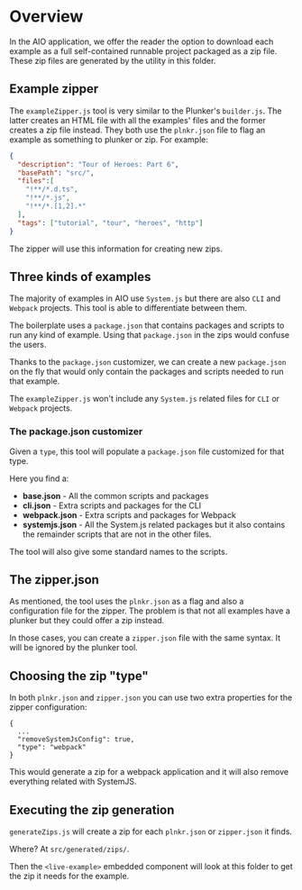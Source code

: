 # Overview

In the AIO application, we offer the reader the option to download each example as a full self-contained
runnable project packaged as a zip file. These zip files are generated by the utility in this folder.

## Example zipper

The `exampleZipper.js` tool is very similar to the Plunker's `builder.js`. The latter creates an HTML file
with all the examples' files and the former creates a zip file instead. They both use the `plnkr.json` file
to flag an example as something to plunker or zip. For example:

```json
{
  "description": "Tour of Heroes: Part 6",
  "basePath": "src/",
  "files":[
    "!**/*.d.ts",
    "!**/*.js",
    "!**/*.[1,2].*"
  ],
  "tags": ["tutorial", "tour", "heroes", "http"]
}
```

The zipper will use this information for creating new zips.

## Three kinds of examples

The majority of examples in AIO use `System.js` but there are also `CLI` and `Webpack` projects. This
tool is able to differentiate between them.

The boilerplate uses a `package.json` that contains packages and scripts to run any kind of example.
Using that `package.json` in the zips would confuse the users.

Thanks to the `package.json` customizer, we can create a new `package.json` on the fly that would
only contain the packages and scripts needed to run that example.

The `exampleZipper.js` won't include any `System.js` related files for `CLI` or `Webpack` projects.

### The package.json customizer

Given a `type`, this tool will populate a `package.json` file customized for that type.

Here you find a:

* **base.json** - All the common scripts and packages
* **cli.json** - Extra scripts and packages for the CLI
* **webpack.json** - Extra scripts and packages for Webpack
* **systemjs.json** - All the System.js related packages but it also contains the remainder scripts
  that are not in the other files.

The tool will also give some standard names to the scripts.

## The zipper.json

As mentioned, the tool uses the `plnkr.json` as a flag and also a configuration file for the zipper.
The problem is that not all examples have a plunker but they could offer a zip instead.

In those cases, you can create a `zipper.json` file with the same syntax. It will be ignored by the
plunker tool.

## Choosing the zip "type"

In both `plnkr.json` and `zipper.json` you can use two extra properties for the zipper configuration:

```
{
  ...
  "removeSystemJsConfig": true,
  "type": "webpack"
}
```

This would generate a zip for a webpack application and it will also remove everything related with
SystemJS.

## Executing the zip generation

`generateZips.js` will create a zip for each `plnkr.json`  or `zipper.json` it finds.

Where? At `src/generated/zips/`.

Then the `<live-example>` embedded component will look at this folder to get the zip it needs for
the example.
